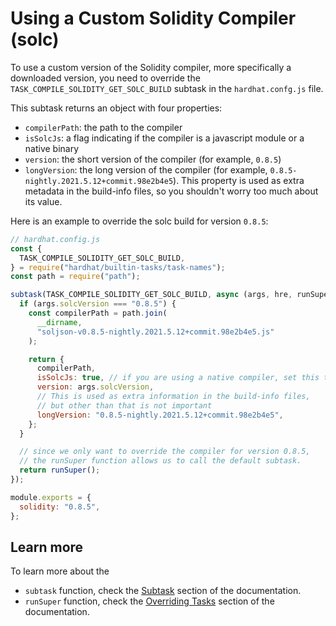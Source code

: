 # Using a Custom Solidity Compiler (solc)

To use a custom version of the Solidity compiler, more specifically a downloaded version, you need to override the `TASK_COMPILE_SOLIDITY_GET_SOLC_BUILD` subtask in the `hardhat.confg.js` file.

This subtask returns an object with four properties:

- `compilerPath`: the path to the compiler
- `isSolcJs`: a flag indicating if the compiler is a javascript module or a native binary
- `version`: the short version of the compiler (for example, `0.8.5`)
- `longVersion`: the long version of the compiler (for example, `0.8.5-nightly.2021.5.12+commit.98e2b4e5`). This property is used as extra metadata in the build-info files, so you shouldn't worry too much about its value.

Here is an example to override the solc build for version `0.8.5`:

```js
// hardhat.config.js
const {
  TASK_COMPILE_SOLIDITY_GET_SOLC_BUILD,
} = require("hardhat/builtin-tasks/task-names");
const path = require("path");

subtask(TASK_COMPILE_SOLIDITY_GET_SOLC_BUILD, async (args, hre, runSuper) => {
  if (args.solcVersion === "0.8.5") {
    const compilerPath = path.join(
      __dirname,
      "soljson-v0.8.5-nightly.2021.5.12+commit.98e2b4e5.js"
    );

    return {
      compilerPath,
      isSolcJs: true, // if you are using a native compiler, set this to false
      version: args.solcVersion,
      // This is used as extra information in the build-info files,
      // but other than that is not important
      longVersion: "0.8.5-nightly.2021.5.12+commit.98e2b4e5",
    };
  }

  // since we only want to override the compiler for version 0.8.5,
  // the runSuper function allows us to call the default subtask.
  return runSuper();
});

module.exports = {
  solidity: "0.8.5",
};
```

## Learn more

To learn more about the

- `subtask` function, check the [Subtask](/hardhat-runner/docs/advanced/create-task#subtasks) section of the documentation.
- `runSuper` function, check the [Overriding Tasks](/hardhat-runner/docs/advanced/create-task#overriding-tasks) section of the documentation.
